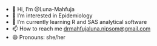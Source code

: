 - 👋 Hi, I’m @Luna-Mahfuja
- 👀 I’m interested in Epidemiology
- 🌱 I’m currently learning R and SAS analytical software
- 📫 How to reach me drmahfujaluna.nipsom@gmail.com
- 😄 Pronouns: she/her
  

<!---
Luna-Mahfuja/Luna-Mahfuja is a ✨ special ✨ repository because its `README.md` (this file) appears on your GitHub profile.
You can click the Preview link to take a look at your changes.
--->
